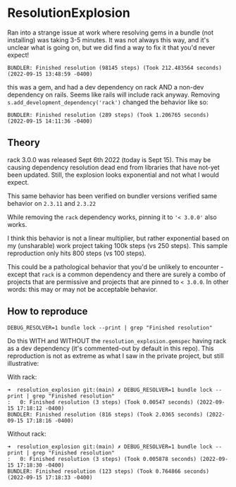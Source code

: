 # ResolutionExplosion

Ran into a strange issue at work where resolving gems in a bundle (not installing) was taking 3-5 minutes. It was not always this way, and it's unclear what is going on, but we did find a way to fix it that you'd never expect!


```
BUNDLER: Finished resolution (98145 steps) (Took 212.483564 seconds) (2022-09-15 13:48:59 -0400)
```

this was a gem, and had a dev dependency on rack AND a non-dev dependency on rails. Seems like rails will include rack anyway. Removing `s.add_development_dependency('rack')` changed the behavior like so:

```
BUNDLER: Finished resolution (289 steps) (Took 1.206765 seconds) (2022-09-15 14:11:36 -0400)
```

## Theory

rack 3.0.0 was released Sept 6th 2022 (today is Sept 15). This may be causing dependency resolution dead end from libraries that have not-yet been updated. Still, the explosion looks exponential and not what I would expect.

This same behavior has been verified on bundler versions verified same behavior on `2.3.11` and `2.3.22`

While removing the `rack` dependency works, pinning it to `'< 3.0.0'` also works.

I think this behavior is not a linear multiplier, but rather exponential based on my (unsharable) work project taking 100k steps (vs 250 steps). This sample reproduction only hits 800 steps (vs 100 steps).

This could be a pathological behavior that you'd be unlikely to encounter - except that `rack` is a common dependency and there are surely a combo of projects that are permissive and projects that are pinned to `< 3.0.0`. In other words: this may or may not be acceptable behavior.

## How to reproduce

```
DEBUG_RESOLVER=1 bundle lock --print | grep "Finished resolution"
```

Do this WITH and WITHOUT the `resolution_explosion.gemspec` having rack as a dev dependency (it's commented-out by default in this repo).
This reproduction is not as extreme as what I saw in the private project, but still illustrative:

With rack:
```
➜  resolution_explosion git:(main) ✗ DEBUG_RESOLVER=1 bundle lock --print | grep "Finished resolution"
:   0: Finished resolution (3 steps) (Took 0.00547 seconds) (2022-09-15 17:18:12 -0400)
BUNDLER: Finished resolution (816 steps) (Took 2.0365 seconds) (2022-09-15 17:18:16 -0400)
```

Without rack:
```
➜  resolution_explosion git:(main) ✗ DEBUG_RESOLVER=1 bundle lock --print | grep "Finished resolution"
:   0: Finished resolution (3 steps) (Took 0.005878 seconds) (2022-09-15 17:18:30 -0400)
BUNDLER: Finished resolution (123 steps) (Took 0.764866 seconds) (2022-09-15 17:18:33 -0400)
```
